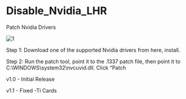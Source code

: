 # Disable_Nvidia_LHR
Patch Nvidia Drivers

![1](https://github.com/kirk33/Disable_Nvidia_LHR/raw/master/Win_1337_Patch/LHR.jpg)

Step 1: Download one of the supported Nvidia drivers from here, install.

Step 2: Run the patch tool, point it to the .1337 patch file, then point it to C:\WINDOWS\system32\nvcuvid.dll. Click “Patch

v1.0 - Initial Release

v1.1 - Fixed -Ti Cards
